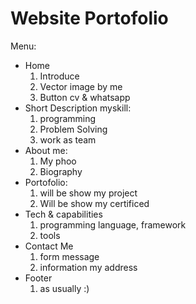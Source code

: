 # Website Portofolio

Menu:
- Home
  1. Introduce
  2. Vector image by me
  3. Button cv & whatsapp
- Short Description myskill:
  1. programming
  2. Problem Solving
  3. work as team
- About me:
  1. My phoo
  2. Biography
- Portofolio:
  1. will be show my project
  2. Will be show my certificed
- Tech & capabilities
  1. programming language, framework
  2. tools
- Contact Me
  1. form message
  2. information my address
- Footer
  1. as usually :)